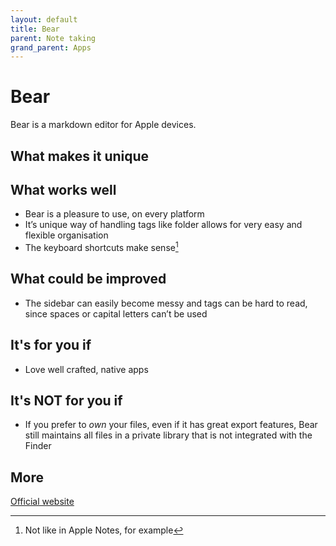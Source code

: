 ```yaml
---
layout: default
title: Bear
parent: Note taking
grand_parent: Apps
---
```


# Bear

Bear is a markdown editor for Apple devices.

## What makes it unique

## What works well

- Bear is a pleasure to use, on every platform
- It’s unique way of handling tags like folder allows for very easy and flexible organisation
- The keyboard shortcuts make sense[^key]

[^key]: Not like in Apple Notes, for example

## What could be improved

- The sidebar can easily become messy and tags can be hard to read, since spaces or capital letters can’t be used

## It's for you if

- Love well crafted, native apps

## It's NOT for you if

- If you prefer to *own* your files, even if it has great export features, Bear still maintains all files in a private library that is not integrated with the Finder 

## More

[Official website](https://bear.app)
